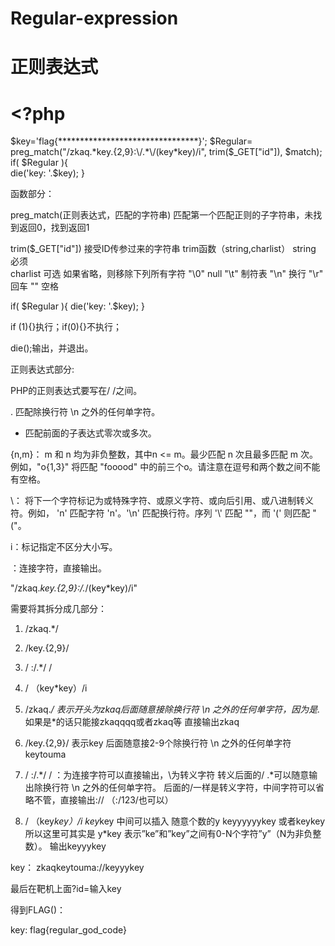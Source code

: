 # Regular-expression

# 正则表达式

# 
# <?php  
$key='flag{********************************}'; 
$Regular= preg_match("/zkaq.*key.{2,9}:\/.*\/(key*key)/i", trim($_GET["id"]), $match); 
if( $Regular ){  
  die('key: '.$key); 
}  


函数部分：

preg_match(正则表达式，匹配的字符串)
匹配第一个匹配正则的子字符串，未找到返回0，找到返回1

trim($_GET["id"]) 接受ID传参过来的字符串
trim函数（string,charlist） 
      string 必须   
      charlist 可选 如果省略，则移除下列所有字符 
            "\0" null
            "\t" 制符表
            "\n" 换行
            "\r" 回车
            ""  空格

if( $Regular ){  die('key: '.$key); }

if (1){}执行；if(0){}不执行；

die();输出，并退出。



正则表达式部分:

PHP的正则表达式要写在/ /之间。

.  匹配除换行符 \n 之外的任何单字符。

*   匹配前面的子表达式零次或多次。

{n,m}： m 和 n 均为非负整数，其中n <= m。最少匹配 n 次且最多匹配 m 次。例如，"o{1,3}" 将匹配 "fooood" 中的前三个o。请注意在逗号和两个数之间不能有空格。

\： 将下一个字符标记为或特殊字符、或原义字符、或向后引用、或八进制转义符。例如， 'n' 匹配字符 'n'。'\n' 匹配换行符。序列 '\\' 匹配 "\"，而 '\(' 则匹配 "("。

i：标记指定不区分大小写。

：连接字符，直接输出。




"/zkaq.*key.{2,9}:\/.*\/(key*key)/i"


需要将其拆分成几部分：

1.  /zkaq.*/
2.  /key.{2,9}/
3.  / :\/.*\/ /
4.  / （key*key）/i

1.  /zkaq.*/
 表示开头为zkaq后面随意接除换行符 \n 之外的任何单字符，因为是.* 如果是*的话只能接zkaqqqq或者zkaq等
 直接输出zkaq
 
2.  /key.{2,9}/
表示key 后面随意接2-9个除换行符 \n 之外的任何单字符
keytouma

3. / :\/.*\/ /
  ：为连接字符可以直接输出，\为转义字符 转义后面的/ .*可以随意输出除换行符 \n 之外的任何单字符。
  后面的\/一样是转义字符，中间字符可以省略不管，直接输出:// （:/123/也可以）
  
4. / （key*key）/i
    key*key 中间可以插入 随意个数的y  keyyyyyykey 或者keykey 所以这里可其实是 y*key
    表示”ke”和”key”之间有0-N个字符”y”（N为非负整数）。
    输出keyyykey
  
key： zkaqkeytouma://keyyykey


最后在靶机上面?id=输入key

得到FLAG()：

key: flag{regular_god_code}












